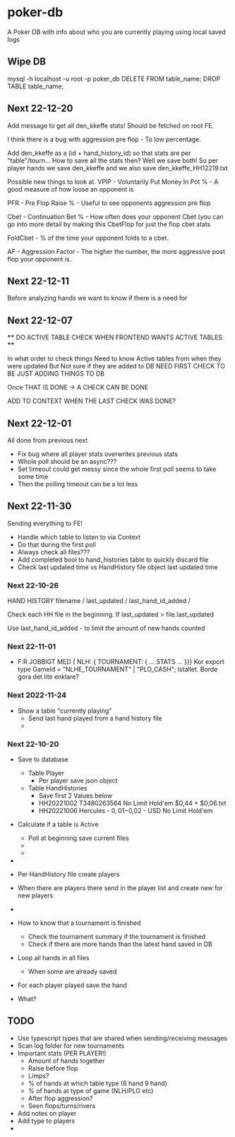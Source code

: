 # poker-db

A Poker DB with info about who you are currently playing using local saved logs

## Wipe DB

mysql -h localhost -u root -p poker_db
DELETE FROM table_name;
DROP TABLE table_name;

## Next 22-12-20

Add message to get all den_kkeffe stats!
Should be fetched on root FE.

I think there is a bug with aggression pre flop - To low percentage.

Add den_kkeffe as a (id + hand_history_id) so that stats are per "table"/tourn...
How to save all the stats then? Well we save both!
So per player hands we save den_kkeffe and we also save den_kkeffe_HH12219.txt

Possible new things to look at.
VPIP - Voluntarily Put Money In Pot % - A good measure of how loose an opponent is

PFR - Pre Flop Raise % - Useful to see opponents aggression pre flop

Cbet - Continuation Bet % - How often does your opponent Cbet (you can go into more detail by making this CbetFlop for just the flop cbet stats

FoldCbet - % of the time your opponent folds to a cbet.

AF - Aggression Factor - The higher the number, the more aggressive post flop your opponent is.

## Next 22-12-11

Before analyzing hands we want to know if there is a need for

## Next 22-12-07

**\*\*** DO ACTIVE TABLE CHECK WHEN FRONTEND WANTS ACTIVE TABLES **\*\***

In what order to check things
Need to know Active tables from when they were updated
But Not sure if they are added to DB
NEED FIRST CHECK TO BE JUST ADDING THINGS TO DB

Once THAT IS DONE -> A CHECK CAN BE DONE

ADD TO CONTEXT WHEN THE LAST CHECK WAS DONE?

## Next 22-12-01

All done from previous next

- Fix bug where all player stats overwrites previous stats
- Whole poll should be an async???
- Set timeout could get messy since the whole first poll seems to take some time
- Then the polling timeout can be a lot less

## Next 22-11-30

Sending everything to FE!

- Handle which table to listen to via Context
- Do that during the first poll
- Always check all files???
- Add completed bool to hand_histories table to quickly discard file
- Check last updated time vs HandHistory file object last updated time

### Next 22-10-26

HAND HISTORY filename / last_updated / last_hand_id_added /

Check each HH file in the beginning. If last_updated > file.last_updated

Use last_hand_id_added - to limit the amount of new hands counted

### Next 22-11-01

- F:R JOBBIGT MED { NLH: { TOURNAMENT: { ... STATS ... }}}
  Kor export type GameId = "NLHE_TOURNAMENT" | "PLO_CASH";
  Istallet. Borde gora det lite enklare?

### Next 2022-11-24

- Show a table "currently playing"
  - Send last hand played from a hand history file
  -

### Next 22-10-20

- Save to database
  - Table Player
    - Per player save json object
  - Table HandHistories
    - Save first 2 Values below
    - HH20221002 T3480263564 No Limit Hold'em $0,44 + $0,06.txt
    - HH20221006 Hercules - $0,01-$0,02 - USD No Limit Hold'em
- Calculate if a table is Active
  - Poll at beginning save current files
  -
  -
-

- Per HandHistory file create players
- When there are players there send in the player list and create new for new players
-
- How to know that a tournament is finished
  - Check the tournament summary if the tournament is finished
  - Check if there are more hands than the latest hand saved in DB
- Loop all hands in all files
  - When some are already saved
- For each player played save the hand
- What?

## TODO

- Use typescript types that are shared when sending/receiving messages
- Scan log folder for new tournaments
- Important stats (PER PLAYER!)
  - Amount of hands together
  - Raise before flop
  - Limps?
  - % of hands at which table type (6 hand 9 hand)
  - % of hands at type of game (NLH/PLO etc)
  - After flop aggression?
  - Seen flops/turns/rivers
- Add notes on player
- Add type to players
-
